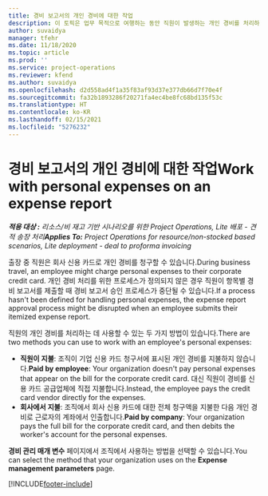 ```yaml
---
title: 경비 보고서의 개인 경비에 대한 작업
description: 이 토픽은 업무 목적으로 여행하는 동안 직원이 발생하는 개인 경비를 처리하는 방법에 대한 정보를 제공합니다.
author: suvaidya
manager: tfehr
ms.date: 11/18/2020
ms.topic: article
ms.prod: ''
ms.service: project-operations
ms.reviewer: kfend
ms.author: suvaidya
ms.openlocfilehash: d2d558ad4f1a35f83af93d37e377db66d7f70e4f
ms.sourcegitcommit: fa32b1893286f20271fa4ec4be8fc68bd135f53c
ms.translationtype: HT
ms.contentlocale: ko-KR
ms.lasthandoff: 02/15/2021
ms.locfileid: "5276232"
---
```

# <a name="work-with-personal-expenses-on-an-expense-report"></a><span data-ttu-id="7c57b-103">경비 보고서의 개인 경비에 대한 작업</span><span class="sxs-lookup"><span data-stu-id="7c57b-103">Work with personal expenses on an expense report</span></span>

<span data-ttu-id="7c57b-104">_**적용 대상 :** 리소스/비 재고 기반 시나리오를 위한 Project Operations, Lite 배포 - 견적 송장 처리_</span><span class="sxs-lookup"><span data-stu-id="7c57b-104">_**Applies To:** Project Operations for resource/non-stocked based scenarios, Lite deployment - deal to proforma invoicing_</span></span>

<span data-ttu-id="7c57b-105">출장 중 직원은 회사 신용 카드로 개인 경비를 청구할 수 있습니다.</span><span class="sxs-lookup"><span data-stu-id="7c57b-105">During business travel, an employee might charge personal expenses to their corporate credit card.</span></span> <span data-ttu-id="7c57b-106">개인 경비 처리를 위한 프로세스가 정의되지 않은 경우 직원이 항목별 경비 보고서를 제출할 때 경비 보고서 승인 프로세스가 중단될 수 있습니다.</span><span class="sxs-lookup"><span data-stu-id="7c57b-106">If a process hasn't been defined for handling personal expenses, the expense report approval process might be disrupted when an employee submits their itemized expense report.</span></span>

<span data-ttu-id="7c57b-107">직원의 개인 경비를 처리하는 데 사용할 수 있는 두 가지 방법이 있습니다.</span><span class="sxs-lookup"><span data-stu-id="7c57b-107">There are two methods you can use to work with an employee's personal expenses:</span></span>

  - <span data-ttu-id="7c57b-108">**직원이 지불**: 조직이 기업 신용 카드 청구서에 표시된 개인 경비를 지불하지 않습니다.</span><span class="sxs-lookup"><span data-stu-id="7c57b-108">**Paid by employee**: Your organization doesn't pay personal expenses that appear on the bill for the corporate credit card.</span></span> <span data-ttu-id="7c57b-109">대신 직원이 경비를 신용 카드 공급업체에 직접 지불합니다.</span><span class="sxs-lookup"><span data-stu-id="7c57b-109">Instead, the employee pays the credit card vendor directly for the expenses.</span></span> 
  - <span data-ttu-id="7c57b-110">**회사에서 지불**: 조직에서 회사 신용 카드에 대한 전체 청구액을 지불한 다음 개인 경비로 근로자의 계좌에서 인출합니다.</span><span class="sxs-lookup"><span data-stu-id="7c57b-110">**Paid by company**: Your organization pays the full bill for the corporate credit card, and then debits the worker's account for the personal expenses.</span></span>

<span data-ttu-id="7c57b-111">**경비 관리 매개 변수** 페이지에서 조직에서 사용하는 방법을 선택할 수 있습니다.</span><span class="sxs-lookup"><span data-stu-id="7c57b-111">You can select the method that your organization uses on the **Expense management parameters** page.</span></span>


[!INCLUDE[footer-include](../includes/footer-banner.md)]